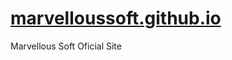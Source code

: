 [marvelloussoft.github.io](marvelloussoft.github.io)
=================

Marvellous Soft Oficial Site
